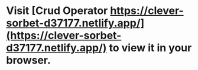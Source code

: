 # Visit  [Crud Operator https://clever-sorbet-d37177.netlify.app/](https://clever-sorbet-d37177.netlify.app/) to view it in your browser.



